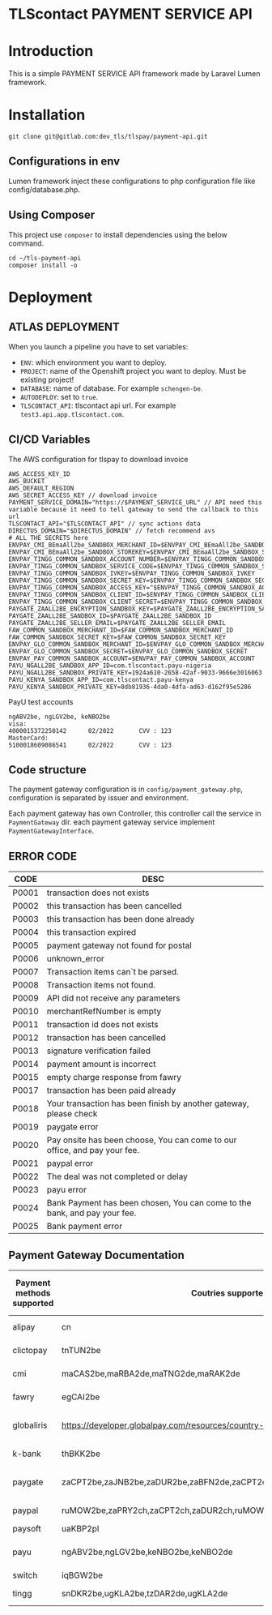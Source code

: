 TLScontact PAYMENT SERVICE API
=====================

# Introduction
This is a simple PAYMENT SERVICE API framework made by Laravel Lumen framework.

# Installation

`git clone git@gitlab.com:dev_tls/tlspay/payment-api.git`

## Configurations in env
Lumen framework inject these configurations to php configuration file like config/database.php.

## Using Composer
This project use `composer` to install dependencies using the below command.

```
cd ~/tls-payment-api
composer install -o
```

# Deployment

## ATLAS DEPLOYMENT
When you launch a pipeline you have to set variables:

- `ENV`: which environment you want to deploy.
- `PROJECT`: name of the Openshift project you want to deploy. Must be existing project!
- `DATABASE`: name of database. For example `schengen-be`.
- `AUTODEPLOY`: set to `true`.
- `TLSCONTACT_API`: tlscontact api url. For example `test3.api.app.tlscontact.com`.

## CI/CD Variables

The AWS configuration for tlspay to download invoice

```
AWS_ACCESS_KEY_ID
AWS_BUCKET
AWS_DEFAULT_REGION
AWS_SECRET_ACCESS_KEY // download invoice
PAYMENT_SERVICE_DOMAIN="https://$PAYMENT_SERVICE_URL" // API need this variable because it need to tell gateway to send the callback to this url
TLSCONTACT_API="$TLSCONTACT_API" // sync actions data
DIRECTUS_DOMAIN="$DIRECTUS_DOMAIN" // fetch recommend avs
# ALL THE SECRETS here
ENVPAY_CMI_BEmaAll2be_SANDBOX_MERCHANT_ID=$ENVPAY_CMI_BEmaAll2be_SANDBOX_MERCHANT_ID
ENVPAY_CMI_BEmaAll2be_SANDBOX_STOREKEY=$ENVPAY_CMI_BEmaAll2be_SANDBOX_STOREKEY
ENVPAY_TINGG_COMMON_SANDBOX_ACCOUNT_NUMBER=$ENVPAY_TINGG_COMMON_SANDBOX_ACCOUNT_NUMBER
ENVPAY_TINGG_COMMON_SANDBOX_SERVICE_CODE=$ENVPAY_TINGG_COMMON_SANDBOX_SERVICE_CODE
ENVPAY_TINGG_COMMON_SANDBOX_IVKEY=$ENVPAY_TINGG_COMMON_SANDBOX_IVKEY
ENVPAY_TINGG_COMMON_SANDBOX_SECRET_KEY=$ENVPAY_TINGG_COMMON_SANDBOX_SECRET_KEY
ENVPAY_TINGG_COMMON_SANDBOX_ACCESS_KEY="$ENVPAY_TINGG_COMMON_SANDBOX_ACCESS_KEY"
ENVPAY_TINGG_COMMON_SANDBOX_CLIENT_ID=$ENVPAY_TINGG_COMMON_SANDBOX_CLIENT_ID
ENVPAY_TINGG_COMMON_SANDBOX_CLIENT_SECRET=$ENVPAY_TINGG_COMMON_SANDBOX_CLIENT_SECRET
PAYGATE_ZAALL2BE_ENCRYPTION_SANDBOX_KEY=$PAYGATE_ZAALL2BE_ENCRYPTION_SANDBOX_KEY
PAYGATE_ZAALL2BE_SANDBOX_ID=$PAYGATE_ZAALL2BE_SANDBOX_ID
PAYGATE_ZAALL2BE_SELLER_EMAIL=$PAYGATE_ZAALL2BE_SELLER_EMAIL
FAW_COMMON_SANDBOX_MERCHANT_ID=$FAW_COMMON_SANDBOX_MERCHANT_ID
FAW_COMMON_SANDBOX_SECRET_KEY=$FAW_COMMON_SANDBOX_SECRET_KEY
ENVPAY_GLO_COMMON_SANDBOX_MERCHANT_ID=$ENVPAY_GLO_COMMON_SANDBOX_MERCHANT_ID
ENVPAY_GLO_COMMON_SANDBOX_SECRET=$ENVPAY_GLO_COMMON_SANDBOX_SECRET
ENVPAY_PAY_COMMON_SANDBOX_ACCOUNT=$ENVPAY_PAY_COMMON_SANDBOX_ACCOUNT
PAYU_NGALL2BE_SANDBOX_APP_ID=com.tlscontact.payu-nigeria
PAYU_NGALL2BE_SANDBOX_PRIVATE_KEY=1924a610-2658-42af-9033-9666e3016063
PAYU_KENYA_SANDBOX_APP_ID=com.tlscontact.payu-kenya
PAYU_KENYA_SANDBOX_PRIVATE_KEY=8db81936-4da0-4dfa-ad63-d162f95e5286
```

PayU test accounts

```
ngABV2be, ngLGV2be, keNBO2be  
visa:
4000015372250142      02/2022       CVV : 123
MasterCard:
5100018609086541      02/2022       CVV : 123

```

## Code structure

The payment gateway configuration is in `config/payment_gateway.php`, configuration is separated by issuer and environment. 

Each payment gateway has own Controller, this controller call the service in `PaymentGateway` dir. each payment gateway service implement 
`PaymentGatewayInterface`.

## ERROR CODE
| CODE | DESC |
|------|-------|
| P0001 | transaction does not exists |
| P0002 | this transaction has been cancelled |
| P0003 | this transaction has been done already| 
| P0004 | this transaction expired |
| P0005 | payment gateway not found for postal |
| P0006 | unknown_error |
| P0007 | Transaction items can`t be parsed. |
| P0008 |  Transaction items not found. |
| P0009 | API did not receive any parameters |
| P0010 | merchantRefNumber is empty |
| P0011 | transaction id does not exists |
| P0012 | transaction has been cancelled |
| P0013 | signature verification failed |
| P0014 | payment amount is incorrect |
| P0015 | empty charge response from fawry |
| P0017 | transaction has been paid already |
| P0018 | Your transaction has been finish by another gateway, please check |
| P0019 | paygate error |
| P0020 | Pay onsite has been choose, You can come to our office, and pay your fee. |
| P0021 | paypal error |
| P0022 | The deal was not completed or delay |
| P0023 | payu error |
| P0024 | Bank Payment has been chosen, You can come to the bank, and pay your fee. |
| P0025 | Bank payment error |

## Payment Gateway Documentation

| Payment methods supported | Coutries supported                                                      | Currency supported                                                                                          | Languages supported                                 | Technical Requirements | Payment flow diagram                                                                                                                                                                                       | Dynamic callback URL capability    | Type of payment (online/offline) | Transaction expiry time | Refund capability                                                    | Reconciliation capability                  | Developer documentation                                                                                          | User documentation URL                         | Sandbox account Testing card numbers/accounts                                                 | HelpDesk contacts                                          | TLS employee responsible   |
|---------------------------|-------------------------------------------------------------------------|-------------------------------------------------------------------------------------------------------------|-----------------------------------------------------|------------------------|------------------------------------------------------------------------------------------------------------------------------------------------------------------------------------------------------------|------------------------------------|----------------------------------|-------------------------|----------------------------------------------------------------------|--------------------------------------------|------------------------------------------------------------------------------------------------------------------|------------------------------------------------|-----------------------------------------------------------------------------------------------|------------------------------------------------------------|----------------------------|
| alipay| cn                                                                      | GBP,HKD,USD,SGD,JPY,CAD,AUD,EUR,NZD,KRW,THB,CHF,SEK,DKK,NOK,MYR,IDR,PHP,MUR,ILS,LKR,RUB,AED,CZK,ZAR,CNY,TWD | zh                                                  |                        | ![Payment flow](https://gw.alipayobjects.com/os/skylark-tools/public/files/0ba3e82ad37ecf8649ee4219cfe9d16b.png%26originHeight%3D2023%26originWidth%3D2815%26size%3D526149%26status%3Ddone%26width%3D2815) | support                            | online                           |                         | support                                                              | https://opendocs.alipay.com/open/028woc    | https://opendocs.alipay.com/home                                                                                 | https://opendocs.alipay.com/open/270/01didh    | Login account:ucvdaj3619@sandbox.com, Login password:111111,Payment Password:111111           | 4007585858                                                 | clement.lin@tlscontact.com |
| clictopay| tnTUN2be                                                                | TND                                                                                                         | en,fr                                               |                        |                                                                                                                                                                                                            | support                            | online                           |                         | support                                                              |                                            | https://gitlab.com/dev_tls/tlspay/backlog/uploads/5c701c07ceccd0f5eec4e5060c544aa6/Integration-ManualV2.2-EN.pdf | http://www.clictopay.com.tn/espace-integration | card number: 4557691111111113  Expiry: 12/24  Cvv: 375                                        | webmaster@clictopay.com/71 155 800                         | clement.lin@tlscontact.com |
| cmi| maCAS2be,maRBA2de,maTNG2de,maRAK2de                                     | TND                                                                                                         | fr,en,ar                                            |                        |                                                                                                                                                                                                            | support                            | online                           |                         |                                                                      |                                            |                                                                                                                  |                                                | card number: 4000000000000010  Expiry: 12/22  Cvv: 000                                        | support.ecom@cmi.co.ma/+212 (0) 8 02 00 50 50              | clement.lin@tlscontact.com |
| fawry| egCAI2be                                                                | EGP                                                                                                         | en,ar                                               |                        |                                                                                                                                                                                                            | support                            | online                           |                         | https://developer.fawrystaging.com/docs/server-apis/refund-issue-api |                                            | https://developer.fawrystaging.com/docs-home                                                                     | https://fawrydigital.com/                      | card number: 4987654321098769  Expiry: 12/22  Cvv: 123                                        |                                                            | clement.lin@tlscontact.com |
| globaliris| https://developer.globalpay.com/resources/country-codes                 | https://developer.globalpay.com/resources/currency-codes                                                    | https://developer.globalpay.com/hpp/hpp-languages   |                        |                                                                                                                                                                                                            | support                            | online                           |                         | Yes https://developer.globalpay.com/api/transaction-management#api-rebate                                                                 |    https://developer.globalpay.com/docs/settle-report/overview                                        | https://developer.globalpay.com                                                                                  | https://www.globalpayments.com/en-gb           | https://developer.globalpay.com/resources/test-card-numbers                                   | https://help.globalpay.com/en-gb                           | clement.lin@tlscontact.com |
| k-bank| thBKK2be                                                                | THB                                                                                                         | en,th                                               |                        |                                                                                                                                                                                                            | no                                 | online                           |                         |                                                                      |                                            |                                                                                                                  |                                                | card number: 4417706600005830  Expiry: 12/22  Cvv: 123  OTP code: 123456                      | https://www.kasikornbank.com/en/contact/Pages/contact.aspx | clement.lin@tlscontact.com |
| paygate| zaCPT2be,zaJNB2be,zaDUR2be,zaBFN2de,zaCPT2de,zaPLZ2de,zaZAY2de,zaDUR2de | ZAR                                                                                                         | en                                                  |                        | ![Payment flow diagram](https://docs.paygate.co.za/images/payweb3/process_flow.png)                                                                                                                        | support                            | online                           |                         | https://docs.paygate.co.za/#refund                                   |                                            | https://docs.paygate.co.za                                                                                       | https://www.paygate.co.za/                     | card number: 4000000000000002 Expiry: 12/22  Cvv: 000                                         | infosa@dpogroup.com/+27 (0)87 820 2020                     | clement.lin@tlscontact.com |
| paypal| ruMOW2be,zaPRY2ch,zaCPT2ch,zaDUR2ch,ruMOW2ch,uaKBP2ch,phMNL2ch          | EUR,RUB,PHP                                                                                                 | en,ru                                               |                        |                                                                                                                                                                                                            | support                            | online                           |                         |                                                                      | https://developer.paypal.com/docs/reports/ | https://developer.paypal.com/home                                                                                | https://www.paypal.com/lu/home                 | Login account: qa.buyer@tlscontact.com   Login password: *UHBgvfr4                            | https://www.paypal.com/lu/smarthelp/contact-us             | clement.lin@tlscontact.com |
| paysoft| uaKBP2pl                                                                | UAH                                                                                                         | ru,uk,en                                            |                        |                                                                                                                                                                                                            | support                            | online                           |                         |                                                                      |                                            | https://docs.paysoft.solutions/en/2_merchant_interface/                                                          | https://paysoft.co.za/card-solutions/          | https://docs.paysoft.solutions/en/test-params.html                                            | (021) 551 0891/contactus@paysoft.co.za                     | clement.lin@tlscontact.com |
| payu| ngABV2be,ngLGV2be,keNBO2be,keNBO2de                                     | USD                                                                                                         |                                                     |                        | ![Payment flow diagram](https://devguide.payu.in/wordpress/index.php/wp-json/getobject?keyname=uploads/2021/05/word-image-4.png)                                                                           | support                            | online                           |                         |                                                                      |                                            | https://developers.paymentsos.com/docs/apis/payments/1.3.0/#operation/suspend-a-network-token                    | https://payu.in/payment-gateway                | card number: 4000015372250142(visa) or 5100018609086541(MasterCard)  Expiry: 12/22  Cvv: 123  | https://help.payu.in/                                      | clement.lin@tlscontact.com |
| switch | iqBGW2be                                                                | IQD                                                                                                         | en                                                  |                        |                                                                                                                                                                                                            | support                            | online                           |                         | support                                                              |                                            | https://hyperpay.docs.oppwa.com/                                                                                 |                                                | 5285 7800 1058 5166 07/24 736 test                                                            |                                                            | clement.lin@tlscontact.com |
| tingg| snDKR2be,ugKLA2be,tzDAR2de,ugKLA2de                                     | Currency supported                                                                                          | en                                                  |                        |                                                                                                                                                                                                            | support                            | online                           |                         |                                                                      |                                            | https://dev-portal.tingg.africa/                                                                                 | https://www.cellulant.io/                      | https://cellulant.gitbook.io/checkout/appendix/test-details                                   | support@tingg.com.ng/+234(0)-18883432                      | clement.lin@tlscontact.com |
